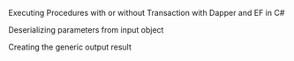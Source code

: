 Executing Procedures with or without Transaction with Dapper and EF in C#

Deserializing parameters from input object

Creating the generic output result